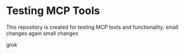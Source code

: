 # Testing MCP Tools

This repository is created for testing MCP tools and functionality.
small changes
again small changes 

grok